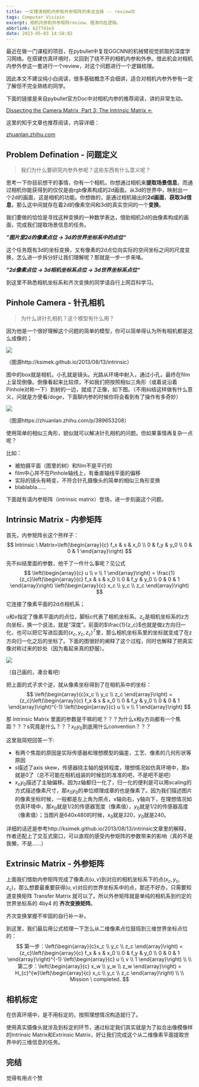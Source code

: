 ```yaml
---
title: 一文理清相机内参和外参矩阵的来龙去脉 -- review向
tags: Computer Visioin
excerpt: 相机内参和外参矩阵review，理清内在逻辑。
abbrlink: b27741e3
date: 2023-05-03 14:58:02
---
```




最近在做一门课程的项目，在pybullet中复现GGCNN的机械臂视觉抓取的深度学习网络。在搭建仿真环境时，又回到了绕不开的相机内参和外参。借此机会对相机内参外参这一套进行一个review，对这个问题进行一个逻辑梳理。

因此本文不建议纯小白阅读，很多基础概念不会细讲，适合对相机内参外参有一定了解但不完全熟练的同学。



下面的链接是来自pybullet官方Doc中对相机内参的推荐阅读，讲的非常生动。

[Dissecting the Camera Matrix, Part 3: The Intrinsic Matrix ←](http://ksimek.github.io/2013/08/13/intrinsic/)

这里的知乎文章也推荐阅读，内容详细：

[zhuanlan.zhihu.com](https://zhuanlan.zhihu.com/p/389653208)

## Problem Defination - 问题定义

> 我们为什么要研究内参外参呢？这些东西有什么意义呢？



思考一下你目前想干的事情，你有一个相机，你想通过相机来**提取场景信息**，而通过相机你能获得到的仅仅是由rgb像素构成的2d画面。从3d的世界中，映射出一个2d的画面，这是相机的功能。你想做的，是通过相机输出的**2d画面**，**获取3d信息**，那么这中间就存在着2d的像素空间和3d的真实空间的一个**变换**。



我们要做的恰恰是寻找这种变换的一种数学表达，借助相机2d的由像素构成的画面，完成我们提取场景信息的任务。

***”图片里2d的像素点位 $\rightarrow$ 3d的世界坐标系中的点位“***



这个任务既有3d的坐标变换，又有像素的2d点位向实际的空间坐标之间的尺度变换，怎么进一步拆分好让我们理解呢？那就是一步一步来咯。

***”2d像素点位 $\rightarrow$ 3d相机坐标系点位 $\rightarrow$ 3d世界坐标系点位“***



到这里不熟悉相机坐标系和齐次变换的同学请自行上网百科学习。



## Pinhole Camera - 针孔相机

> 为什么讲针孔相机？这个模型有什么用？

因为他是一个很好理解这个问题的简单的模型，你可以简单得认为所有相机都是这么成像的；

![](https://gitee.com/seahipage/my_pics/raw/master/from_windows/cv-IEmatrix0.png)

（图源http://ksimek.github.io/2013/08/13/intrinsic） 



图中的box就是相机，小孔就是镜头。光路从环境中射入，通过小孔，最终在film上呈现倒像。倒像看起来比较烦，不如我们把按照相似三角形（或着说沿着Pinhole对称一下）到树的一边，就成了正像，如下图。（不用纠结这样做有什么意义，问就是方便看/doge，下面聊内参的时候你将会看到有了操作有多奇妙）

![](https://gitee.com/seahipage/my_pics/raw/master/from_windows/cv-IEmatrix1.png)

（图源https://zhuanlan.zhihu.com/p/389653208） 



使用简单的相似三角形，貌似就可以解决针孔相机的问题。但如果事情再复杂一点呢？

比如：

- 被拍摄平面（图里的树）和film不是平行的
- film中心并不在Pinhole轴线上，有垂直轴线平面的偏移
- 实际的镜头有畸变，不符合针孔摄像头的简单的相似三角形变换
- blablabla......



下面就有请内参矩阵（intrinsic matrix）登场，进一步刻画这个问题。

## Intrinsic Matrix - 内参矩阵

首先，内参矩阵长这个熊样子：
$$
Intrinsic \ Matrix=\left(\begin{array}{c} f_x   &  s & x_0   \\  0   & f_y & y_0 \\ 0 & 0 & 1 \end{array}\right)
$$




先不纠结里面的参数，他干了一件什么事呢？见公式
$$
\left(\begin{array}{c} u \\ v \\ 1 \end{array}\right) = \frac{1}{z_c}\left(\begin{array}{c} f_x   &  s & x_0   \\  0   & f_y & y_0 \\ 0 & 0 & 1 \end{array}\right)  \left(\begin{array}{c} x_c \\ y_c \\ z_c \end{array}\right)
$$




它连接了像素平面的2d点相机系；



u和v指定了像素平面内的点位，脚标c代表了相机坐标系。$z_c$是相机坐标系的z方向坐标，换一个说法，就是“深度”。前面的$\frac{1}{z_c}$也就是做z方向归一化，也可以把它写进后面的$(x_c,y_c,z_c)^T$里，那么相机坐标系里的坐标就变成了在z方向归一化之后的坐标了。下面的图很好的阐释了这个过程，同时也解释了把真实像对称过来的妙处（因为看起来真的舒服）。

![](https://gitee.com/seahipage/my_pics/raw/master/from_windows/cv-IEmatrix2.png)

（自己画的，凑合看吧）



把上面的式子求个逆，就从像素坐标得到了在相机系中的坐标：
$$
\left(\begin{array}{c}x_c \\ y_c \\ z_c  \end{array}\right) = {z_c}\left(\begin{array}{c} f_x   &  s & x_0   \\  0   & f_y & y_0 \\ 0 & 0 & 1 \end{array}\right)^{-1}  \left(\begin{array}{c} u \\ v \\ 1 \end{array}\right)
$$






那 Intrinsic Matrix 里面的参数是干嘛的呢？？？为什么x和y方向都有一个焦距？？？s究竟是什么？？？$x_0$$y_0$到底用什么convention？？？

这里我简短回答一下:

- 有两个焦距的原因是实际传感器和理想模型的偏差，工艺、像素的几何形状等原因
- $s$描述了axis skew，传感器绕主轴的旋转程度，理想情况如仿真环境中，那$s$就是0了（总不可能在相机组装的时候怼的准准的吧，不是吧不是吧）
- $x_o$$y_0$描述了主轴偏移。因为z轴都归一化了，归一化的便利是可以用scaling的方式描述像素尺寸，那$x_0$$y_0$的单位顺理成章的也是像素了。因为我们描述图片的像素坐标时候，一般都是左上角为原点，x轴向右，y轴向下，在理想情况如仿真环境中，那$x_0$就是1/2的传感器宽度（像素值），$y_0$就是1/2的传感器高度（像素值）；当图片是640x480的时候，$x_0$就是320，$y_0$就是240。



详细的话还是参考http://ksimek.github.io/2013/08/13/intrinsic文章里的解释，作者还配上了交互式窗口，可以直观的感受内参矩阵的参数带来的影响（真的不是我懒，不是......）



## Extrinsic Matrix - 外参矩阵

上面我们借助内参矩阵完成了像素点$(u,v)$到对应的相机坐标系下的点$(x_c,y_c,z_c)$，那么想要最重要获得$(u,v)$对应的世界坐标系中的点，那还不好办，只需要知道变换矩阵 Transfer Matrix 就可以了。所以外参矩阵就是单纯的相机系到约定的世界坐标系的 4by4 的 **齐次变换矩阵**。



齐次变换掌握不牢固的自行补一补。



到这里，我们最后用公式梳理一下怎么从二维像素点位鼓捣到三维世界坐标点位的：
$$
第一步：\left(\begin{array}{c}x_c \\ y_c \\ z_c  \end{array}\right) = {z_c}\left(\begin{array}{c} f_x   &  s & x_0   \\  0   & f_y & y_0 \\ 0 & 0 & 1 \end{array}\right)^{-1}  \left(\begin{array}{c} u \\ v \\ 1 \end{array}\right)
\\
\\
第二步：\left(\begin{array}{c} x_w \\ y_w \\ z_w  \end{array}\right) = H_{c}^{w}\left(\begin{array}{c} x_c \\ y_c \\ z_c  \end{array}\right)
\\
\\
Mission \ completed.
$$


## 相机标定

在仿真环境中，是不用标定的，按照理想情况构造就行了。

使用真实摄像头就涉及到标定的环节，通过标定我们其实就是为了拟合出像模像样的Intrinsic Matrix和Extrinsic Matrix，好让我们完成这个从二维像素平面提取世界中的三维信息的任务。





## 完结

觉得有用点个赞

